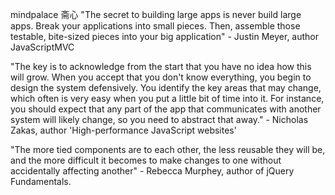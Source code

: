 mindpalace
斋心
"The secret to building large apps is never build large apps. Break your applications into small pieces. Then, assemble those testable, bite-sized pieces into your big application" -
Justin Meyer, author JavaScriptMVC

"The key is to acknowledge from the start that you have no idea how this will grow. When you accept that you don't know everything, you begin to design the system defensively. You identify the key areas that may change, which often is very easy when you put a little bit of time into it. For instance, you should expect that any part of the app that communicates with another system will likely change, so you need to abstract that away." -
Nicholas Zakas, author 'High-performance JavaScript websites'

"The more tied components are to each other, the less reusable they will be, and the more difficult it becomes to make changes to one without accidentally affecting another" -
Rebecca Murphey, author of jQuery Fundamentals.